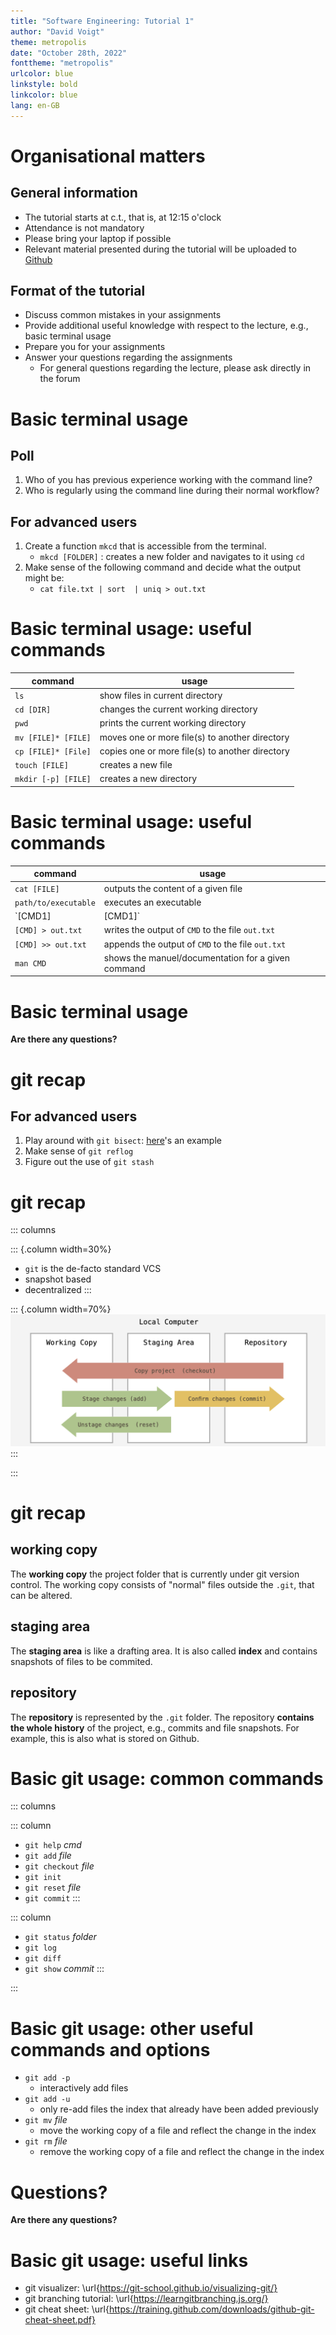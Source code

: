 ```yaml
---
title: "Software Engineering: Tutorial 1"
author: "David Voigt"
theme: metropolis
date: "October 28th, 2022"
fonttheme: "metropolis"
urlcolor: blue
linkstyle: bold
linkcolor: blue
lang: en-GB
---
```


# Organisational matters

## General information

- The tutorial starts at c.t., that is, at 12:15 o'clock
- Attendance is not mandatory
- Please bring your laptop if possible
- Relevant material presented during the tutorial will be uploaded to [Github](https://github.com/dvdvgt/se-tutorial-7)

## Format of the tutorial

- Discuss common mistakes in your assignments
- Provide additional useful knowledge with respect to the lecture, e.g., basic terminal usage
- Prepare you for your assignments
- Answer your questions regarding the assignments
  - For general questions regarding the lecture, please ask directly in the forum


# Basic terminal usage

## Poll

1. Who of you has previous experience working with the command line?
2. Who is regularly using the command line during their normal workflow?

## For advanced users

1. Create a function `mkcd` that is accessible from the terminal.
    - `mkcd [FOLDER]` : creates a new folder and navigates to it using `cd`
2. Make sense of the following command and decide what the output might be:
    - `cat file.txt | sort  | uniq > out.txt`

# Basic terminal usage: useful commands

| command | usage |
|---------|-------|
| `ls` | show files in current directory |
| `cd [DIR]` | changes the current working directory |
| `pwd` | prints the current working directory |
| `mv [FILE]* [FILE]` | moves one or more file(s) to another directory |
| `cp [FILE]* [File]` | copies one or more file(s) to another directory |
| `touch [FILE]` | creates a new file |
| `mkdir [-p] [FILE]` | creates a new directory |

# Basic terminal usage: useful commands

| command | usage |
|---|---|
| `cat [FILE]` | outputs the content of a given file |
| `path/to/executable` | executes an executable |
| `[CMD1] | [CMD1]` | redirects the output of `CMD1` to `CMD2` as input |
| `[CMD] > out.txt` | writes the output of `CMD` to the file `out.txt` |
| `[CMD] >> out.txt` | appends the output of `CMD` to the file `out.txt` |
| `man CMD` | shows the manuel/documentation for a given command |

# Basic terminal usage

**Are there any questions?**

# git recap

## For advanced users

1. Play around with `git bisect`: [here](https://www.metaltoad.com/blog/beginners-guide-git-bisect-process-elimination)'s an example
2. Make sense of `git reflog`
3. Figure out the use of `git stash`

# git recap

::: columns

::: {.column width=30%}
- `git` is the de-facto standard VCS
- snapshot based
- decentralized
:::

::: {.column width=70%}
![](gfx/working-stage-repo.png)
:::

:::

# git recap

## working copy

The **working copy** the project folder that is currently under git version control. The working copy consists of "normal" files outside the `.git`, that can be altered.

## staging area

The **staging area** is like a drafting area. It is also called **index** and contains snapshots of files to be commited.

## repository

The **repository** is represented by the `.git` folder. The repository **contains the whole history** of the project, e.g., commits and file snapshots. For example, this is also what is stored on Github.

# Basic git usage: common commands

::: columns

::: column
- `git help` *cmd*
- `git add` *file*
- `git checkout` *file*
- `git init`
- `git reset` *file*
- `git commit`
:::

::: column
- `git status` *folder*
- `git log`
- `git diff`
- `git show` *commit*
:::

:::

# Basic git usage: other useful commands and options

- `git add -p`
  - interactively add files
- `git add -u`
  - only re-add files the index that already have been added previously
- `git mv` *file*
  - move the working copy of a file and reflect the change in the index
- `git rm` *file*
  - remove the working copy of a file and reflect the change in the index

# Questions?

**Are there any questions?**

# Basic git usage: useful links

- git visualizer: \url{https://git-school.github.io/visualizing-git/}
- git branching tutorial: \url{https://learngitbranching.js.org/}
- git cheat sheet: \url{https://training.github.com/downloads/github-git-cheat-sheet.pdf}